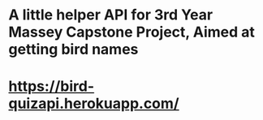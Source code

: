 # A little helper API for 3rd Year Massey Capstone Project, Aimed at getting bird names
# https://bird-quizapi.herokuapp.com/
 
